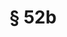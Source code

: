 ---
title: "§ 52b"
draft: false
exceptions:
- info53n
memberstates:
- DE
score: 1
compensation:
- Compensated
remarks: |
 partially covers communicati ons to small groups of researchers; 5-3-n has not been transposed.


link: "https://dejure.org/gesetze/UrhG/52b.html"
---